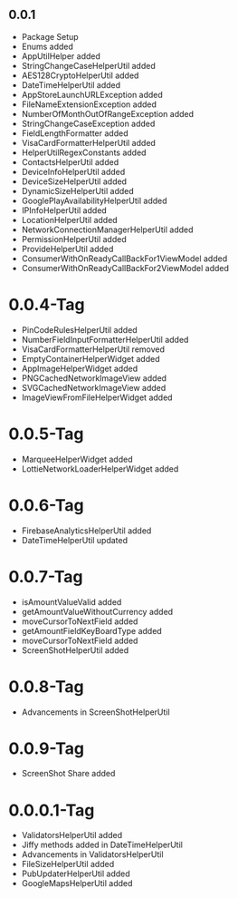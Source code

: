 ## 0.0.1

* Package Setup
* Enums added
* AppUtilHelper added
* StringChangeCaseHelperUtil added
* AES128CryptoHelperUtil added
* DateTimeHelperUtil added
* AppStoreLaunchURLException added
* FileNameExtensionException added
* NumberOfMonthOutOfRangeException added
* StringChangeCaseException added
* FieldLengthFormatter added
* VisaCardFormatterHelperUtil added
* HelperUtilRegexConstants added
* ContactsHelperUtil added
* DeviceInfoHelperUtil added
* DeviceSizeHelperUtil added
* DynamicSizeHelperUtil added
* GooglePlayAvailabilityHelperUtil added
* IPInfoHelperUtil added
* LocationHelperUtil added
* NetworkConnectionManagerHelperUtil added
* PermissionHelperUtil added
* ProvideHelperUtil added
* ConsumerWithOnReadyCallBackFor1ViewModel added
* ConsumerWithOnReadyCallBackFor2ViewModel added

# 0.0.4-Tag

* PinCodeRulesHelperUtil added
* NumberFieldInputFormatterHelperUtil added
* VisaCardFormatterHelperUtil removed
* EmptyContainerHelperWidget added
* AppImageHelperWidget added
* PNGCachedNetworkImageView added
* SVGCachedNetworkImageView added
* ImageViewFromFileHelperWidget added

# 0.0.5-Tag

* MarqueeHelperWidget added
* LottieNetworkLoaderHelperWidget added

# 0.0.6-Tag

* FirebaseAnalyticsHelperUtil added
* DateTimeHelperUtil updated

# 0.0.7-Tag

* isAmountValueValid added
* getAmountValueWithoutCurrency added
* moveCursorToNextField added
* getAmountFieldKeyBoardType added
* moveCursorToNextField added
* ScreenShotHelperUtil added

# 0.0.8-Tag

* Advancements in ScreenShotHelperUtil

# 0.0.9-Tag

* ScreenShot Share added

# 0.0.0.1-Tag

* ValidatorsHelperUtil added
* Jiffy methods added in DateTimeHelperUtil
* Advancements in ValidatorsHelperUtil
* FileSizeHelperUtil added
* PubUpdaterHelperUtil added
* GoogleMapsHelperUtil added